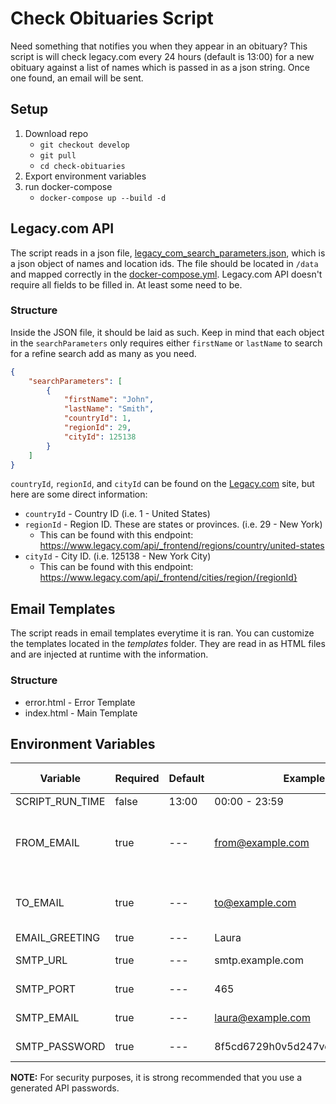 # Check Obituaries Script

Need something that notifies you when they appear in an obituary? This script is will check legacy.com every 24 hours (default is 13:00) for a new obituary against a list of names which is passed in as a json string. Once one found, an email will be sent.

## Setup

1. Download repo
    - `git checkout develop`
    - `git pull`
    - `cd check-obituaries`
2. Export environment variables
3. run docker-compose
    - `docker-compose up --build -d`

## Legacy.com API

The script reads in a json file, [legacy_com_search_parameters.json](./legacy_com_search_parameters.json), which is a json object of names and location ids. The file should be located in `/data` and mapped correctly in the [docker-compose.yml](./docker-compose.yml#L25). Legacy.com API doesn't require all fields to be filled in. At least some need to be.

### Structure

Inside the JSON file, it should be laid as such. Keep in mind that each object in the `searchParameters` only requires either `firstName` or `lastName` to search for a refine search add as many as you need.

```json
{
    "searchParameters": [
        {
            "firstName": "John",
            "lastName": "Smith",
            "countryId": 1,
            "regionId": 29,
            "cityId": 125138
        }
    ]
}
```

`countryId`, `regionId`, and `cityId` can be found on the [Legacy.com](https://www.legacy.com) site, but here are some direct information:

-   `countryId` - Country ID (i.e. 1 - United States)
-   `regionId` - Region ID. These are states or provinces. (i.e. 29 - New York)
    -   This can be found with this endpoint: https://www.legacy.com/api/_frontend/regions/country/united-states
-   `cityId` - City ID. (i.e. 125138 - New York City)
    -   This can be found with this endpoint: https://www.legacy.com/api/_frontend/cities/region/{regionId}

## Email Templates

The script reads in email templates everytime it is ran. You can customize the templates located in the _templates_ folder. They are read in as HTML files and are injected at runtime with the information.

### Structure

-   error.html - Error Template
-   index.html - Main Template

## Environment Variables

| Variable        | Required | Default | Example                        | Needed by                     |
| --------------- | -------- | ------- | ------------------------------ | ----------------------------- |
| SCRIPT_RUN_TIME | false    | 13:00   | 00:00 - 23:59                  | Scheduler                     |
| FROM_EMAIL      | true     | ---     | from@example.com               | SMTP Server (send email from) |
| TO_EMAIL        | true     | ---     | to@example.com                 | SMTP Server (send email to)   |
| EMAIL_GREETING  | true     | ---     | Laura                          | Template                      |
| SMTP_URL        | true     | ---     | smtp.example.com               | SMTP Server                   |
| SMTP_PORT       | true     | ---     | 465                            | SMTP Server                   |
| SMTP_EMAIL      | true     | ---     | laura@example.com              | SMTP Server                   |
| SMTP_PASSWORD   | true     | ---     | 8f5cd6729h0v5d247vc190ddcs4l2a | SMTP Server                   |

**NOTE:** For security purposes, it is strong recommended that you use a generated API passwords.
